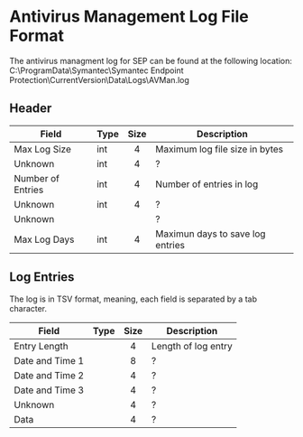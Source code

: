 # Antivirus Management Log File Format
The antivirus managment log for SEP can be found at the following location:  
C:\ProgramData\Symantec\Symantec Endpoint Protection\CurrentVersion\Data\Logs\AVMan.log

## Header
| Field                 | Type   | Size | Description                       |
|---------------------- | ------ | :--: | --------------------------------- |
| Max Log Size          | int    | 4    | Maximum log file size in bytes    |
| Unknown               | int    | 4    | ?                                 |
| Number of Entries     | int    | 4    | Number of entries in log          |
| Unknown               | int    | 4    | ?                                 |
| Unknown               |        |      | ?                                 |
| Max Log Days          | int    | 4    | Maximun days to save log entries  |


## Log Entries
The log is in TSV format, meaning, each field is separated by a tab character. 

| Field               | Type      | Size | Description         |
| ------------------- | --------- | :--: | ------------------- |
| Entry Length        |           | 4    | Length of log entry |
| Date and Time 1     |           | 8    | ?                   |
| Date and Time 2     |           | 4    | ?                   |
| Date and Time 3     |           | 4    | ?                   |
| Unknown             |           | 4    | ?                   |
| Data                |           | 4    | ?                   |